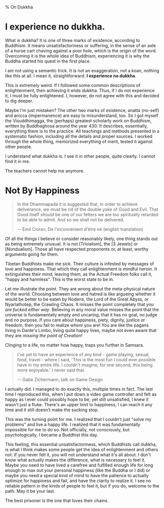 % On Dukkha

I experience no dukkha.
=======================

What is dukkha? It is one of three marks of existence, according to Buddhism. It
means unsatisfactoriness or suffering, in the sense of an axle of a horse cart
chaving against a poor hole, which is the origin of the word. Overcoming it is
the whole idea of Buddhism, experiencing it is why the Buddha started his quest
in the first place.

I am not using a semantic trick. It is not an exaggeration, not a koan, nothing
like this at all. I mean it, straightforward. **I experience no dukkha**.

This is extremely weird. If I followed some common descriptions of
enlightenment, then achieving it ends dukkha. Thus, if I do not experience it, I
must be fully enlightened. I, however, do not agree with this and decided to dig
deeper.

Maybe I'm just mistaken? The other two marks of existence, anatta (no-self) and
anicca (impermanence) are easy to misunderstand, too. So I got myself the
Visuddhimagga, the (perhaps) greatest scholarly work on Buddhism, written by
Buddhaghosa around the year 430. It describes, essentially, everything there is
to the practice. All teachings and methods presented in a systematic
fashion, including all the details and proper sources. I worked through the
whole thing, memorized everything of merit, tested it against other people.

I understand what dukkha is. I see it in other people, quite clearly. I cannot
find it in me.

The teachers cannot help me anymore. 

Not By Happiness
================

> In the Dhammapada it is suggested that, in order to achieve deliverance, we
> must be rid of the double yoke of Good and Evil. That Good itself should be
> one of our fetters we are too spiritually retarded to be able to admit. And so
> we shall not be delivered.
>
> -- Emil Cioran, De l'inconvénient d'être né (english translation)

Of all the things I believe or consider reasonably likely, one thing stands out
as being extremely unusual. It is not [Trivialism], the [3 Jewels] or
[Nondualism]. Those all have respected proponents or, at least, worthy arguments
going for them.

Tibetan Buddhists make me sick. Their culture is infested by messages of love
and happiness. That which they call enlightenment is mindful heroin. It
extinguishes their mind, leaving them, as the Actual Freedom folks call it,
"happy and harmless". This is the worst state to be in.

Let me illustrate the point. They are wrong about the meta-physical nature of
the world. Choosing between love and hatred is like argueing whether it would be
better to be eaten by Nodens, the Lord of the Great Abyss, or Nyarlathotep, the
Crawling Chaos. It misses the point completely that *you are fucked either way*.
Believing in any moral value misses the point that the universe is fundamentally
empty and uncaring, that it has no goal, no judge and no purpose. If you care
about happiness, piety, dignity, justice or freedom, then you fail to realize
*where* you are! You are like the pagans living in Dante's Limbo, living quite
happy lives, maybe not even aware that they are *missing the point of Creation*!

Clinging to a life, no matter how happy, traps you further in Samsara.

> I've yet to have an experience of any kind - game playing, sexual, food,
> travel - where I said, 'This is the most fun I could ever possible have in my
> entire life. I couldn't imagine, for one second, this being more enjoyable.' I
> never said that.
>  
> -- Gabe Zichermann, talk on Game Design

I actually did. I managed to do exactly this, multiple times in fact. The last
time I reproduced this, when I put down a video game controller and felt as
happy as I ever could possibly hope to be, yet still unsatisfied, I knew it
wasn't just a fluke. There's an upper limit to happiness, I can reach it any
time and it still doesn't make the sucking stop.

This was the turning point for me. I realized that I couldn't just "solve my
problems" and live a happy life. I realized that it was fundamentally impossible
for me to do so. Not officially, not consciously, but psychologically, I became
a Buddhist this day.

This feeling, this essential unsatisfactoriness, which Buddhists call dukkha, is
what I think makes some people get the idea of enlightenment and others not. If
you never felt it, you will not understand what it's all about. I don't know
what actually makes the difference, what is necessary to feel it. Maybe you need
to have lived a carefree and fulfilled enough life for long enough to max out
your personal happiness (like the Buddha or I did) or maybe you need a special
kind of mind to have the patience to actually optimize for happiness and fail,
and have the clarity to realize it. I see no reliable pattern in the kinds of
people to feel it, but if you do, welcome to the path. May it be your last.

The best prisoner is the one that loves their chains.
